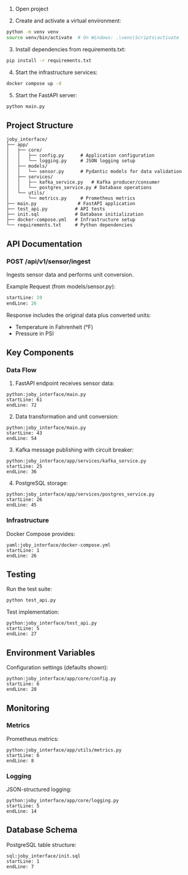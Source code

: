 1. Open project

2. Create and activate a virtual environment:

```bash
python -m venv venv
source venv/bin/activate  # On Windows: .\venv\Scripts\activate
```

3. Install dependencies from requirements.txt:

```bash
pip install -r requirements.txt
```

4. Start the infrastructure services:

```bash
docker compose up -d
```

5. Start the FastAPI server:

```bash
python main.py
```

## Project Structure

```
joby_interface/
├── app/
│   ├── core/
│   │   ├── config.py      # Application configuration
│   │   └── logging.py     # JSON logging setup
│   ├── models/
│   │   └── sensor.py      # Pydantic models for data validation
│   ├── services/
│   │   ├── kafka_service.py   # Kafka producer/consumer
│   │   └── postgres_service.py # Database operations
│   └── utils/
│       └── metrics.py     # Prometheus metrics
├── main.py               # FastAPI application
├── test_api.py          # API tests
├── init.sql             # Database initialization
├── docker-compose.yml   # Infrastructure setup
└── requirements.txt     # Python dependencies
```

## API Documentation

### POST /api/v1/sensor/ingest

Ingests sensor data and performs unit conversion.

Example Request (from models/sensor.py):

```python:joby_interface/app/models/sensor.py
startLine: 19
endLine: 26
```

Response includes the original data plus converted units:

- Temperature in Fahrenheit (°F)
- Pressure in PSI

## Key Components

### Data Flow

1. FastAPI endpoint receives sensor data:

```
python:joby_interface/main.py
startLine: 61
endLine: 72
```

2. Data transformation and unit conversion:

```
python:joby_interface/main.py
startLine: 43
endLine: 54
```

3. Kafka message publishing with circuit breaker:

```
python:joby_interface/app/services/kafka_service.py
startLine: 25
endLine: 36
```

4. PostgreSQL storage:

```
python:joby_interface/app/services/postgres_service.py
startLine: 26
endLine: 45
```

### Infrastructure

Docker Compose provides:

```
yaml:joby_interface/docker-compose.yml
startLine: 1
endLine: 26
```

## Testing

Run the test suite:

```bash
python test_api.py
```

Test implementation:

```
python:joby_interface/test_api.py
startLine: 5
endLine: 27
```

## Environment Variables

Configuration settings (defaults shown):

```
python:joby_interface/app/core/config.py
startLine: 6
endLine: 28
```

## Monitoring

### Metrics

Prometheus metrics:

```
python:joby_interface/app/utils/metrics.py
startLine: 6
endLine: 8
```

### Logging

JSON-structured logging:

```
python:joby_interface/app/core/logging.py
startLine: 5
endLine: 14
```

## Database Schema

PostgreSQL table structure:

```
sql:joby_interface/init.sql
startLine: 1
endLine: 7
```
